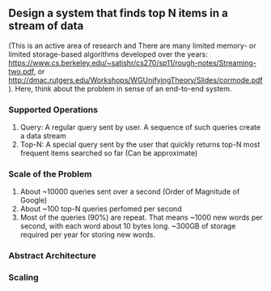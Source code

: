 ## Design a system that finds top N items in a stream of data

(This is an active area of research and There are many limited memory- or limited storage-based algorithms developed over the years: https://www.cs.berkeley.edu/~satishr/cs270/sp11/rough-notes/Streaming-two.pdf,  or http://dmac.rutgers.edu/Workshops/WGUnifyingTheory/Slides/cormode.pdf). Here, think about the problem in sense of an end-to-end system.

### Supported Operations
1. Query: A regular query sent by user. A sequence of such queries create a data stream
2. Top-N: A special query sent by the user that quickly returns top-N most frequent items searched so far (Can be approximate)

### Scale of the Problem
1. About ~10000 queries sent over a second (Order of Magnitude of Google)
2. About ~100 top-N queries perfomed per second
3. Most of the queries (90%) are repeat. That means ~1000 new words per second, with each word about 10 bytes long. ~300GB of storage required per year for storing new words.

### Abstract Architecture

### Scaling
